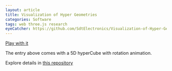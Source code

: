 ```yaml
---
layout: article
title: Visualization of Hyper Geometries
categories: Software
tags: web three.js research 
eyeCatcher: https://github.com/SdtElectronics/Visualization-of-Hyper-Geometries/raw/master//5d.jpg
---
```


 

[Play with it](https://sdtelectronics.github.io/Visualization-of-Hyper-Geometries/src/index.html?Demo2)


The entry above comes with a 5D hyperCube with rotation animation.


Explore details in [this repository](https://github.com/SdtElectronics/Visualization-of-Hyper-Geometries/)